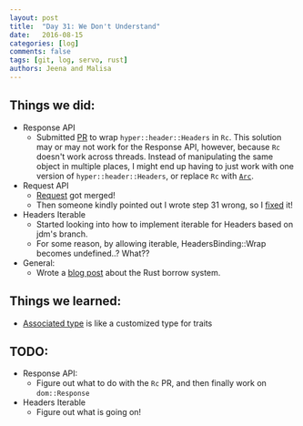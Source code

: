 ```yaml
---
layout: post
title:  "Day 31: We Don't Understand"
date:   2016-08-15
categories: [log]
comments: false
tags: [git, log, servo, rust]
authors: Jeena and Malisa
---
```


## Things we did:
- Response API
    - Submitted [PR](https://github.com/servo/servo/pull/12884) to wrap `hyper::header::Headers` in `Rc`. This solution may or may not work for the Response API, however, because `Rc` doesn't work across threads. Instead of manipulating the same object in multiple places, I might end up having to just work with one version of `hyper::header::Headers`, or replace `Rc` with [`Arc`](https://doc.rust-lang.org/std/sync/struct.Arc.html).
- Request API
    - [Request](https://github.com/servo/servo/pull/12700) got merged!
    - Then someone kindly pointed out I wrote step 31 wrong, so I [fixed](https://github.com/servo/servo/pull/12851) it!
- Headers Iterable
    - Started looking into how to implement iterable for Headers based on jdm's branch.
    - For some reason, by allowing iterable, HeadersBinding::Wrap becomes undefined..? What??
- General:
    - Wrote a [blog post](https://rgsoc-jam.github.io/articles/2016-08/sharing-coloring-book-in-rust) about the Rust borrow system.

## Things we learned:
- [Associated type](https://doc.rust-lang.org/book/associated-types.html) is like a customized type for traits

## TODO:
- Response API:
    - Figure out what to do with the `Rc` PR, and then finally work on `dom::Response`
- Headers Iterable
    - Figure out what is going on!

